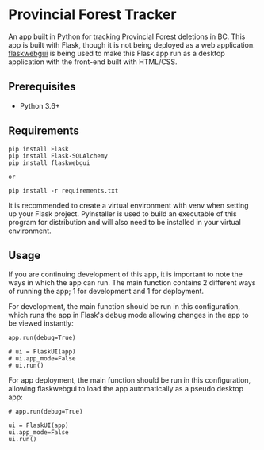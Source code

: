 # Provincial Forest Tracker

An app built in Python for tracking Provincial Forest deletions in BC. 
This app is built with Flask, though it is not being deployed as a web application. [flaskwebgui](https://github.com/ClimenteA/flaskwebgui) is being used to make this Flask app run as a desktop application with the front-end built with HTML/CSS.

## Prerequisites

- Python 3.6+

## Requirements 

```
pip install Flask
pip install Flask-SQLAlchemy
pip install flaskwebgui

or

pip install -r requirements.txt
```

It is recommended to create a virtual environment with venv when setting up your Flask project. Pyinstaller is used to build an executable of this program for distribution and will also need to be installed in your virtual environment.

## Usage

If you are continuing development of this app, it is important to note the ways in which the app can run.  The main function contains 2 different ways of running the app; 1 for development and 1 for deployment. 

For development, the main function should be run in this configuration, which runs the app in Flask's debug mode allowing changes in the app to be viewed instantly:
```
app.run(debug=True)

# ui = FlaskUI(app)
# ui.app_mode=False
# ui.run()
```

For app deployment, the main function should be run in this configuration, allowing flaskwebgui to load the app automatically as a pseudo desktop app:
```
# app.run(debug=True)

ui = FlaskUI(app)
ui.app_mode=False
ui.run()
```